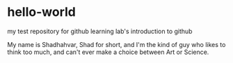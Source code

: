 # hello-world
my test repository for github learning lab's introduction to github

My name is Shadhahvar, Shad for short, and I'm the kind of guy who likes to think too much, and can't ever make a choice between Art or Science.
